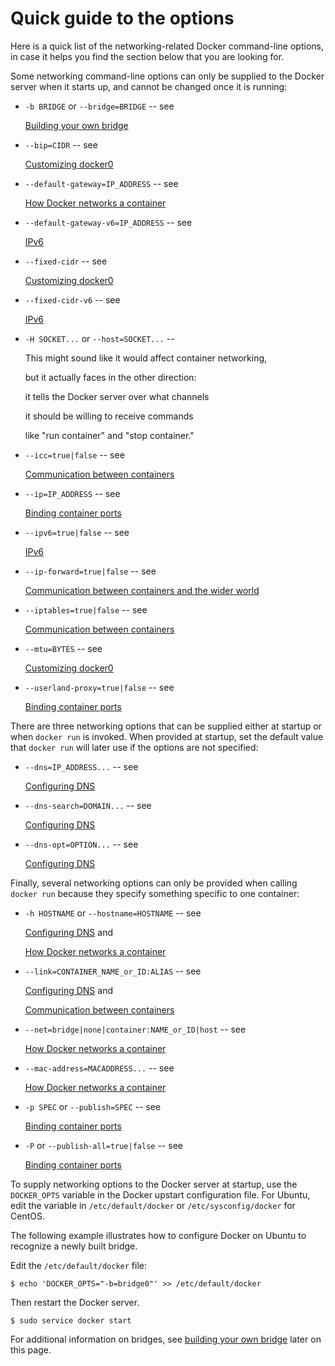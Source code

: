 <!--[metadata]>
+++
draft=true
title = "Tools and Examples"
keywords = ["docker, bridge, docker0, network"]
[menu.main]
parent = "smn_networking"
+++
<![end-metadata]-->

<!--[metadata]>
We may want to add it back in later under another form. Labeled DRAFT for now. Won't be built.
<![end-metadata]-->

# Quick guide to the options
Here is a quick list of the networking-related Docker command-line options, in case it helps you find the section below that you are looking for.

Some networking command-line options can only be supplied to the Docker server when it starts up, and cannot be changed once it is running:
- `-b BRIDGE` or `--bridge=BRIDGE` -- see

  [Building your own bridge](#bridge-building)

- `--bip=CIDR` -- see

  [Customizing docker0](#docker0)

- `--default-gateway=IP_ADDRESS` -- see

  [How Docker networks a container](#container-networking)

- `--default-gateway-v6=IP_ADDRESS` -- see

  [IPv6](#ipv6)

- `--fixed-cidr` -- see

  [Customizing docker0](#docker0)

- `--fixed-cidr-v6` -- see

  [IPv6](#ipv6)

- `-H SOCKET...` or `--host=SOCKET...` --

  This might sound like it would affect container networking,

  but it actually faces in the other direction:

  it tells the Docker server over what channels

  it should be willing to receive commands

  like "run container" and "stop container."

- `--icc=true|false` -- see

  [Communication between containers](#between-containers)

- `--ip=IP_ADDRESS` -- see

  [Binding container ports](#binding-ports)

- `--ipv6=true|false` -- see

  [IPv6](#ipv6)

- `--ip-forward=true|false` -- see

  [Communication between containers and the wider world](#the-world)

- `--iptables=true|false` -- see

  [Communication between containers](#between-containers)

- `--mtu=BYTES` -- see

  [Customizing docker0](#docker0)

- `--userland-proxy=true|false` -- see

  [Binding container ports](#binding-ports)

There are three networking options that can be supplied either at startup or when `docker run` is invoked.  When provided at startup, set the default value that `docker run` will later use if the options are not specified:
- `--dns=IP_ADDRESS...` -- see

  [Configuring DNS](#dns)

- `--dns-search=DOMAIN...` -- see

  [Configuring DNS](#dns)

- `--dns-opt=OPTION...` -- see

  [Configuring DNS](#dns)

Finally, several networking options can only be provided when calling `docker run` because they specify something specific to one container:
- `-h HOSTNAME` or `--hostname=HOSTNAME` -- see

  [Configuring DNS](#dns) and

  [How Docker networks a container](#container-networking)

- `--link=CONTAINER_NAME_or_ID:ALIAS` -- see

  [Configuring DNS](#dns) and

  [Communication between containers](#between-containers)

- `--net=bridge|none|container:NAME_or_ID|host` -- see

  [How Docker networks a container](#container-networking)

- `--mac-address=MACADDRESS...` -- see

  [How Docker networks a container](#container-networking)

- `-p SPEC` or `--publish=SPEC` -- see

  [Binding container ports](#binding-ports)

- `-P` or `--publish-all=true|false` -- see

  [Binding container ports](#binding-ports)

To supply networking options to the Docker server at startup, use the `DOCKER_OPTS` variable in the Docker upstart configuration file. For Ubuntu, edit the variable in `/etc/default/docker` or `/etc/sysconfig/docker` for CentOS.

The following example illustrates how to configure Docker on Ubuntu to recognize a newly built bridge.

Edit the `/etc/default/docker` file:

```
$ echo 'DOCKER_OPTS="-b=bridge0"' >> /etc/default/docker
```

Then restart the Docker server.

```
$ sudo service docker start
```

For additional information on bridges, see [building your own bridge](#building-your-own-bridge) later on this page.
